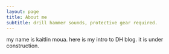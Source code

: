 ```yaml
---
layout: page
title: About me
subtitle: drill hammer sounds, protective gear required.
---
```


my name is kaitlin moua. here is my intro to DH blog. it is under construction.
